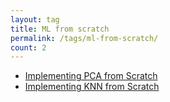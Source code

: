 ```yaml
---
layout: tag
title: ML from scratch
permalink: /tags/ml-from-scratch/
count: 2
---
```


- [Implementing PCA from Scratch](https://kozodoi.me/blog/20230326/pca-from-scratch)
- [Implementing KNN from Scratch](https://kozodoi.me/blog/20230319/knn-from-scratch)
